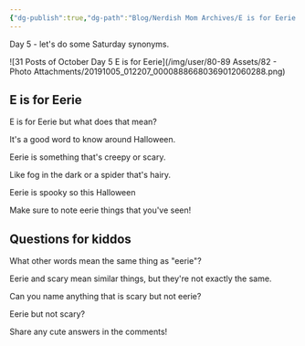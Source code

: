```yaml
---
{"dg-publish":true,"dg-path":"Blog/Nerdish Mom Archives/E is for Eerie.md","permalink":"/blog/nerdish-mom-archives/e-is-for-eerie/","title":"E is for Eerie","noteIcon":"","created":"","updated":"2023-07-04T22:00:28.263-04:00"}
---
```



Day 5 - let's do some Saturday synonyms.

![31 Posts of October Day 5 E is for Eerie](/img/user/80-89 Assets/82 - Photo Attachments/20191005_012207_00008886680369012060288.png)

## E is for Eerie

E is for Eerie but what does that mean?

It's a good word to know around Halloween.

Eerie is something that's creepy or scary.

Like fog in the dark or a spider that's hairy.

Eerie is spooky so this Halloween

Make sure to note eerie things that you've seen!

## Questions for kiddos

What other words mean the same thing as "eerie"?

Eerie and scary mean similar things, but they're not exactly the same.

Can you name anything that is scary but not eerie?

Eerie but not scary?

Share any cute answers in the comments!
